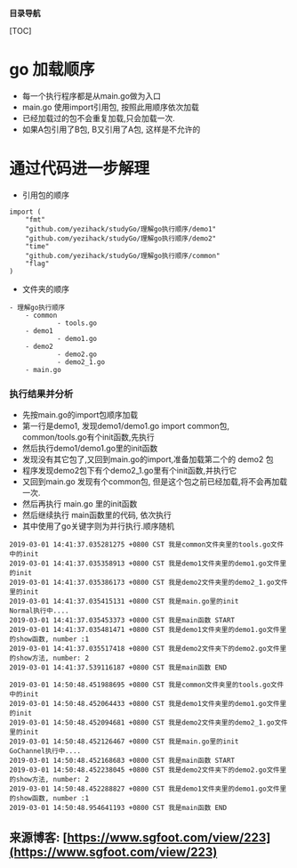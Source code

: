 **目录导航**

[TOC]

# go 加载顺序
- 每一个执行程序都是从main.go做为入口
- main.go 使用import引用包, 按照此用顺序依次加载
- 已经加载过的包不会重复加载,只会加载一次.
- 如果A包引用了B包, B又引用了A包, 这样是不允许的

# 通过代码进一步解理

- 引用包的顺序
```
import (
	"fmt"
	"github.com/yezihack/studyGo/理解go执行顺序/demo1"
	"github.com/yezihack/studyGo/理解go执行顺序/demo2"
	"time"
	"github.com/yezihack/studyGo/理解go执行顺序/common"
	"flag"
)
```
- 文件夹的顺序

```
- 理解go执行顺序
	- common
			- tools.go
	- demo1
			- demo1.go
	- demo2
			- demo2.go
			- demo2_1.go
    - main.go
```

### 执行结果并分析
- 先按main.go的import包顺序加载
- 第一行是demo1, 发现demo1/demo1.go import common包, common/tools.go有个init函数,先执行
- 然后执行demo1/demo1.go里的init函数
- 发现没有其它包了,又回到main.go的import,准备加载第二个的 demo2 包
- 程序发现demo2包下有个demo2_1.go里有个init函数,并执行它
- 又回到main.go 发现有个common包, 但是这个包之前已经加载,将不会再加载一次.
- 然后再执行 main.go 里的init函数
- 然后继续执行 main函数里的代码, 依次执行
- 其中使用了go关键字则为并行执行.顺序随机

```
2019-03-01 14:41:37.035281275 +0800 CST 我是common文件夹里的tools.go文件中的init
2019-03-01 14:41:37.035358913 +0800 CST 我是demo1文件夹里的demo1.go文件里的init
2019-03-01 14:41:37.035386173 +0800 CST 我是demo2文件夹里的demo2_1.go文件里的init
2019-03-01 14:41:37.035415131 +0800 CST 我是main.go里的init
Normal执行中....
2019-03-01 14:41:37.035453373 +0800 CST 我是main函数 START
2019-03-01 14:41:37.035481471 +0800 CST 我是demo1文件夹里的demo1.go文件里的show函数, number :1
2019-03-01 14:41:37.035517418 +0800 CST 我是demo2文件夹下的demo2.go文件里的show方法, number: 2
2019-03-01 14:41:37.539116187 +0800 CST 我是main函数 END
```

```
2019-03-01 14:50:48.451988695 +0800 CST 我是common文件夹里的tools.go文件中的init
2019-03-01 14:50:48.452064433 +0800 CST 我是demo1文件夹里的demo1.go文件里的init
2019-03-01 14:50:48.452094681 +0800 CST 我是demo2文件夹里的demo2_1.go文件里的init
2019-03-01 14:50:48.452126467 +0800 CST 我是main.go里的init
GoChannel执行中....
2019-03-01 14:50:48.452168683 +0800 CST 我是main函数 START
2019-03-01 14:50:48.452238045 +0800 CST 我是demo2文件夹下的demo2.go文件里的show方法, number: 2
2019-03-01 14:50:48.452288827 +0800 CST 我是demo1文件夹里的demo1.go文件里的show函数, number :1
2019-03-01 14:50:48.954641193 +0800 CST 我是main函数 END

```

## 来源博客: [https://www.sgfoot.com/view/223](https://www.sgfoot.com/view/223)